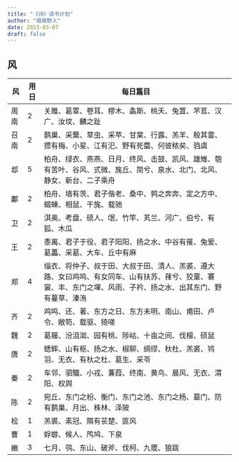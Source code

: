 ```yaml
---
title: "《诗》读书计划"
author: "烟墩野人"
date: 2023-03-07
draft: false
---
```

## 风
|风|用日|每日篇目|
|---|---|---|
|周南|2|关雎、葛覃、卷耳、樛木、螽斯、桃夭、兔罝、芣苢、汉广、汝坟、麟之趾|
|召南|2|鹊巢、采蘩、草虫、采苹、甘棠、行露、羔羊、殷其雷、摽有梅、小星、江有汜、野有死麕、何彼秾矣、驺虞|
|邶|5|柏舟、绿衣、燕燕、日月、终风、击鼓、凯风、雄雉、匏有苦叶、谷风、式微、旄丘、简兮、泉水、北门、北风、静女、新台、二子乘舟|
|鄘|2|柏舟、墙有茨、君子偕老、桑中、鹑之奔奔、定之方中、蝃蝀、相鼠、干旄、载驰|
|卫|2|淇奥、考盘、硕人、氓、竹竿、芄兰、河广、伯兮、有狐、木瓜|
|王|2|黍离、君子于役、君子阳阳、扬之水、中谷有蓷、兔爰、葛藟、采葛、大车、丘中有麻|
|郑|4|缁衣、将仲子、叔于田、大叔于田、清人、羔裘、遵大路、女曰鸡鸣、有女同车、山有扶苏、萚兮、狡童、褰裳、丰、东门之墠、风雨、子衿、扬之水、出其东门、野有蔓草、溱洧|
|齐|2|鸡鸣、还、著、东方之日、东方未明、南山、甫田、卢令、敝笱、载驱、猗嗟|
|魏|2|葛屦、汾沮洳、园有桃、陟岵、十亩之间、伐檀、硕鼠|
|唐|2|蟋蟀、山有枢、扬之水、椒聊、绸缪、杕杜、羔裘、鸨羽、无衣、有杕之杜、葛生、采苓|
|秦|2|车邻、驷驖、小戎、蒹葭、终南、黄鸟、晨风、无衣、渭阳、权舆|
|陈|2|宛丘、东门之枌、衡门、东门之池、东门之杨、墓门、防有鹊巢、月出、株林、泽陂|
|桧|1|羔裘、素冠、隰有苌楚、匪风|
|曹|1|蜉蝣、候人、鸤鸠、下泉|
|豳|3|七月、鸮、东山、破斧、伐柯、九罭、狼跋|
